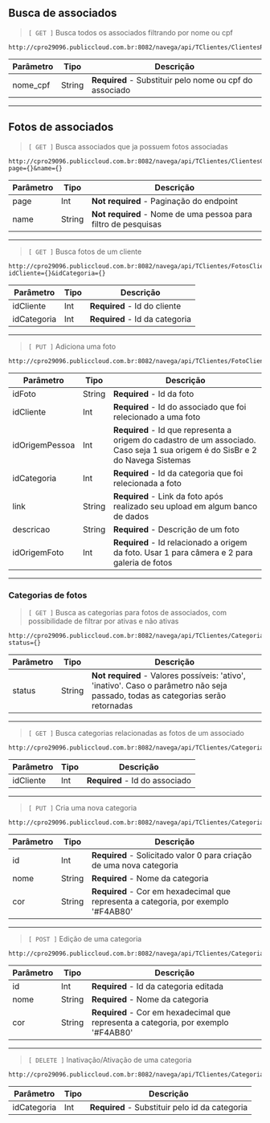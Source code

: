 ## Busca de associados

> `[ GET ]` Busca todos os associados filtrando por nome ou cpf


```
http://cpro29096.publiccloud.com.br:8082/navega/api/TClientes/ClientesResumido/{nome_cpf}/true
```

|Parâmetro|Tipo|Descrição
|----|------|--------|
|nome_cpf|String|**Required** - Substituir pelo nome ou cpf do associado|

---
 
## Fotos de associados

> `[ GET ]` Busca associados que ja possuem fotos associadas


```
http://cpro29096.publiccloud.com.br:8082/navega/api/TClientes/ClientesComFotos?page={}&name={}
```

|Parâmetro|Tipo|Descrição
|----|------|--------|
|page|Int|**Not required** - Paginação do endpoint|
|name|String|**Not required** - Nome de uma pessoa para filtro de pesquisas|

---

> `[ GET ]` Busca fotos de um cliente


```
http://cpro29096.publiccloud.com.br:8082/navega/api/TClientes/FotosCliente?idCliente={}&idCategoria={}
```

|Parâmetro|Tipo|Descrição
|----|------|--------|
|idCliente|Int|**Required** - Id do cliente|
|idCategoria|Int|**Required** - Id da categoria|

---

> `[ PUT ]` Adiciona uma foto


```
http://cpro29096.publiccloud.com.br:8082/navega/api/TClientes/FotoCliente
```

|Parâmetro|Tipo|Descrição
|----|------|--------|
|idFoto|String|**Required** - Id da foto|
|idCliente|Int|**Required** - Id do associado que foi relecionado a uma foto|
|idOrigemPessoa|Int|**Required** - Id que representa a origem do cadastro de um associado. Caso seja 1 sua origem é do SisBr e 2 do Navega Sistemas|
|idCategoria|Int|**Required** - Id da categoria que foi relecionada a foto|
|link|String|**Required** - Link da foto após realizado seu upload em algum banco de dados|
|descricao|String|**Required** - Descrição de um foto|
|idOrigemFoto|Int|**Required** - Id relacionado a origem da foto. Usar 1 para câmera e 2 para galeria de fotos|

--- 

### Categorias de fotos

> `[ GET ]` Busca as categorias para fotos de associados, com possibilidade de filtrar por ativas e não ativas
  

```
http://cpro29096.publiccloud.com.br:8082/navega/api/TClientes/CategoriaFoto?status={}
```

|Parâmetro|Tipo|Descrição
|----|------|--------|
|status|String|**Not required** - Valores possíveis: 'ativo', 'inativo'. Caso o parâmetro não seja passado, todas as categorias serão retornadas|

---

> `[ GET ]` Busca categorias relacionadas as fotos de um associado
  

```
http://cpro29096.publiccloud.com.br:8082/navega/api/TClientes/CategoriasFotosCliente/{idCliente}
```

|Parâmetro|Tipo|Descrição
|----|------|--------|
|idCliente|Int|**Required** - Id do associado|

---

> `[ PUT ]` Cria uma nova categoria

```
http://cpro29096.publiccloud.com.br:8082/navega/api/TClientes/CategoriaFoto
```

|Parâmetro|Tipo|Descrição
|----|------|--------|
|id|Int|**Required** - Solicitado valor 0 para criação de uma nova categoria|
|nome|String|**Required** - Nome da categoria|
|cor|String|**Required** - Cor em hexadecimal que representa a categoria, por exemplo '#F4AB80'|

---

> `[ POST ]` Edição de uma categoria

```
http://cpro29096.publiccloud.com.br:8082/navega/api/TClientes/CategoriaFoto
```

|Parâmetro|Tipo|Descrição
|----|------|--------|
|id|Int|**Required** - Id da categoria editada|
|nome|String|**Required** - Nome da categoria|
|cor|String|**Required** - Cor em hexadecimal que representa a categoria, por exemplo '#F4AB80'|

---

> `[ DELETE ]` Inativação/Ativação de uma categoria

```
http://cpro29096.publiccloud.com.br:8082/navega/api/TClientes/CategoriaFoto/{idCategoria}
```

|Parâmetro|Tipo|Descrição
|----|------|--------|
|idCategoria|Int|**Required** - Substituir pelo id da categoria|